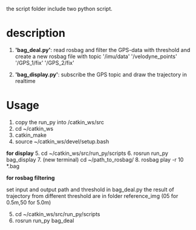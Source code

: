 the script folder include two python script.
# description
1. **'bag_deal.py'**: read rosbag and filter the GPS-data with threshold and create a new rosbag file with topic '/imu/data' '/velodyne_points' '/GPS_1/fix' '/GPS_2/fix'

2. **'bag_display.py'**: subscribe the GPS topic and draw the trajectory in realtime

# Usage

1. copy the run_py into /catkin_ws/src
2. cd ~/catkin_ws
3. catkin_make
4. source ~/catkin_ws/devel/setup.bash

**for display**
5. cd ~/catkin_ws/src/run_py/scripts
6. rosrun run_py bag_display
7. (new terminal) cd ~/path_to_rosbag/
8. rosbag play -r 10 *.bag

**for rosbag filtering**

set input and output path and threshold in bag_deal.py
the result of trajectory from different threshold are in folder reference_img (05 for 0.5m,50 for 5.0m)


5. cd ~/catkin_ws/src/run_py/scripts
6. rosrun run_py bag_deal
